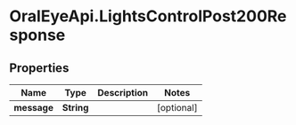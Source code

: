 # OralEyeApi.LightsControlPost200Response

## Properties

| Name        | Type       | Description | Notes      |
| ----------- | ---------- | ----------- | ---------- |
| **message** | **String** |             | [optional] |
